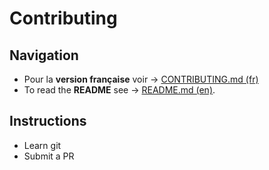 # Contributing

## Navigation
* Pour la **version française** voir ->
    [CONTRIBUTING.md (fr)](/res/docs/fr/CONTRIBUTING.md)
* To read the **README** see -> [README.md (en)](/README.md).


## Instructions
* Learn git
* Submit a PR